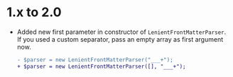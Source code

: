 1.x to 2.0
==========

*   Added new first parameter in constructor of `LenientFrontMatterParser`. If you used a custom separator, pass an empty array as first argument now.

    ```diff
    - $parser = new LenientFrontMatterParser("___+");
    + $parser = new LenientFrontMatterParser([], "___+");
    ```
